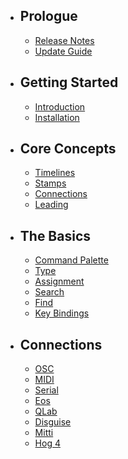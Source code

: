 - ## Prologue
    - [Release Notes](/docs/{{version}}/releases)
    - [Update Guide](/docs/{{version}}/update)
- ## Getting Started
    - [Introduction](/docs/{{version}}/introduction)
    - [Installation](/docs/{{version}}/installation)
- ## Core Concepts
    - [Timelines](/docs/{{version}}/timelines)
    - [Stamps](/docs/{{version}}/stamps)
    - [Connections](/docs/{{version}}/connections)
    - [Leading](/docs/{{version}}/leading)
- ## The Basics
    - [Command Palette](/docs/{{version}}/command-palette)
    - [Type](/docs/{{version}}/type)
    - [Assignment](/docs/{{version}}/assignment)
    - [Search](/docs/{{version}}/search)
    - [Find](/docs/{{version}}/find)
    - [Key Bindings](/docs/{{version}}/key-bindings)
- ## Connections
    - [OSC](/docs/{{version}}/osc)
    - [MIDI](/docs/{{version}}/midi)
    - [Serial](/docs/{{version}}/serial)
    - [Eos](/docs/{{version}}/eos)
    - [QLab](/docs/{{version}}/qlab)
    - [Disguise](/docs/{{version}}/disguise)
    - [Mitti](/docs/{{version}}/mitti)
    - [Hog 4](/docs/{{version}}/hog-4)
